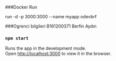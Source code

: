 ###Docker Run

run -d -p 3000:3000 --name myapp odevbrf

###Ogrenci bilgileri
B161200371
Berfin Aydın

### `npm start`

Runs the app in the development mode.\
Open [http://localhost:3000](http://localhost:3000) to view it in the browser.


